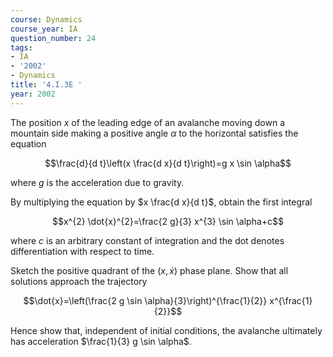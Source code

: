 ```yaml
---
course: Dynamics
course_year: IA
question_number: 24
tags:
- IA
- '2002'
- Dynamics
title: '4.I.3E '
year: 2002
---
```



The position $x$ of the leading edge of an avalanche moving down a mountain side making a positive angle $\alpha$ to the horizontal satisfies the equation

$$\frac{d}{d t}\left(x \frac{d x}{d t}\right)=g x \sin \alpha$$

where $g$ is the acceleration due to gravity.

By multiplying the equation by $x \frac{d x}{d t}$, obtain the first integral

$$x^{2} \dot{x}^{2}=\frac{2 g}{3} x^{3} \sin \alpha+c$$

where $c$ is an arbitrary constant of integration and the dot denotes differentiation with respect to time.

Sketch the positive quadrant of the $(x, \dot{x})$ phase plane. Show that all solutions approach the trajectory

$$\dot{x}=\left(\frac{2 g \sin \alpha}{3}\right)^{\frac{1}{2}} x^{\frac{1}{2}}$$

Hence show that, independent of initial conditions, the avalanche ultimately has acceleration $\frac{1}{3} g \sin \alpha$.